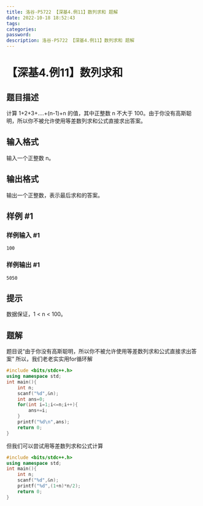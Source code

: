 ```yaml
---
title: 洛谷-P5722 【深基4.例11】数列求和 题解
date: 2022-10-18 18:52:43
tags:
categories:
password:
description: 洛谷-P5722 【深基4.例11】数列求和 题解
---
```

# 【深基4.例11】数列求和

## 题目描述

计算 1+2+3+....+(n-1)+n 的值，其中正整数 n 不大于 100。由于你没有高斯聪明，所以你不被允许使用等差数列求和公式直接求出答案。

## 输入格式

输入一个正整数 n。

## 输出格式

输出一个正整数，表示最后求和的答案。

## 样例 #1

### 样例输入 #1

```
100
```

### 样例输出 #1

```
5050
```

## 提示

数据保证，1 < n < 100。

## 题解
题目说“由于你没有高斯聪明，所以你不被允许使用等差数列求和公式直接求出答案”
所以，我们老老实实用for循环解

```cpp
#include <bits/stdc++.h>
using namespace std;
int main(){
	int n;
	scanf("%d",&n);
	int ans=0;
	for(int i=1;i<=n;i++){
		ans+=i;
	} 
	printf("%d\n",ans);
    return 0;
}

```
但我们可以尝试用等差数列求和公式计算

```cpp
#include <bits/stdc++.h>
using namespace std;
int main(){
	int n;
	scanf("%d",&n);
	printf("%d",(1+n)*n/2);
	return 0;
}

```